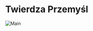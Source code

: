 # Twierdza Przemyśl

![Main](https://github.com/kamildyjak/Twierdza-Przemysl/blob/master/MapaTwierdzy.jpg)
